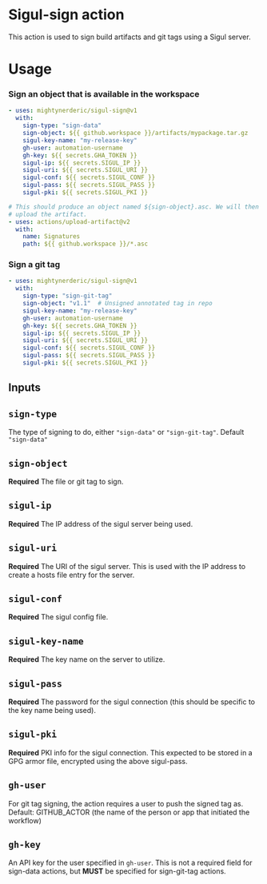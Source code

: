 # Sigul-sign action

This action is used to sign build artifacts and git tags using a Sigul server.

# Usage

### Sign an object that is available in the workspace
```yaml
- uses: mightynerderic/sigul-sign@v1
  with:
    sign-type: "sign-data"
    sign-object: ${{ github.workspace }}/artifacts/mypackage.tar.gz
    sigul-key-name: "my-release-key"
    gh-user: automation-username
    gh-key: ${{ secrets.GHA_TOKEN }}
    sigul-ip: ${{ secrets.SIGUL_IP }}
    sigul-uri: ${{ secrets.SIGUL_URI }}
    sigul-conf: ${{ secrets.SIGUL_CONF }}
    sigul-pass: ${{ secrets.SIGUL_PASS }}
    sigul-pki: ${{ secrets.SIGUL_PKI }}

# This should produce an object named ${sign-object}.asc. We will then need to
# upload the artifact.
- uses: actions/upload-artifact@v2
  with:
    name: Signatures
    path: ${{ github.workspace }}/*.asc
```

### Sign a git tag
```yaml
- uses: mightynerderic/sigul-sign@v1
  with:
    sign-type: "sign-git-tag"
    sign-object: "v1.1"  # Unsigned annotated tag in repo
    sigul-key-name: "my-release-key"
    gh-user: automation-username
    gh-key: ${{ secrets.GHA_TOKEN }}
    sigul-ip: ${{ secrets.SIGUL_IP }}
    sigul-uri: ${{ secrets.SIGUL_URI }}
    sigul-conf: ${{ secrets.SIGUL_CONF }}
    sigul-pass: ${{ secrets.SIGUL_PASS }}
    sigul-pki: ${{ secrets.SIGUL_PKI }}
```

## Inputs

## `sign-type`

The type of signing to do, either `"sign-data"` or `"sign-git-tag"`.
Default `"sign-data"`

## `sign-object`

**Required** The file or git tag to sign.

## `sigul-ip`

**Required** The IP address of the sigul server being used.

## `sigul-uri`

**Required** The URI of the sigul server. This is used with the IP address to
create a hosts file entry for the server.

## `sigul-conf`

**Required** The sigul config file.

## `sigul-key-name`

**Required** The key name on the server to utilize.

## `sigul-pass`

**Required** The password for the sigul connection (this should be specific to
the key name being used).

## `sigul-pki`

**Required** PKI info for the sigul connection. This expected to be stored in a
GPG armor file, encrypted using the above sigul-pass.

## `gh-user`

For git tag signing, the action requires a user to push the signed tag as.
Default: GITHUB_ACTOR (the name of the person or app that initiated the workflow)

## `gh-key`

An API key for the user specified in `gh-user`. This is not a required field for
sign-data actions, but **MUST** be specified for sign-git-tag actions.
